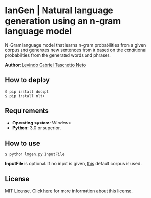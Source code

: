# lanGen | Natural language generation using an n-gram language model

N-Gram language model that learns n-gram probabilities from a given corpus and generates new sentences from it based on the conditional probabilities from the generated words and phrases.

__Author__: [Levindo Gabriel Taschetto Neto](http://levindoneto.github.io/).

## How to deploy

```terminal
$ pip install docopt
$ pip install nltk
```

## Requirements

* __Operating system:__ Windows.
* __Python:__ 3.0 or superior.

## How to use

```terminal
$ python lmgen.py InputFile
```

**InputFile** is optional.
If no input is given, [this](tests/shakespeare.txt) default corpus is used.

## License

MIT License. Click [here](LICENSE.md) for more information about this license.
